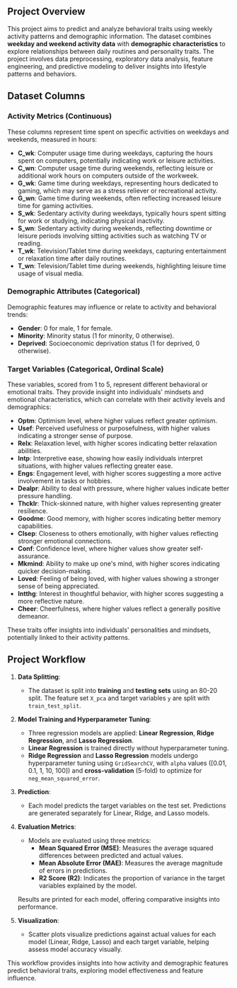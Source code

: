 ## Project Overview

This project aims to predict and analyze behavioral traits using weekly activity patterns and demographic information. The dataset combines **weekday and weekend activity data** with **demographic characteristics** to explore relationships between daily routines and personality traits. The project involves data preprocessing, exploratory data analysis, feature engineering, and predictive modeling to deliver insights into lifestyle patterns and behaviors.

## Dataset Columns

### Activity Metrics (Continuous)

These columns represent time spent on specific activities on weekdays and weekends, measured in hours:

- **C_wk**: Computer usage time during weekdays, capturing the hours spent on computers, potentially indicating work or leisure activities.
- **C_wn**: Computer usage time during weekends, reflecting leisure or additional work hours on computers outside of the workweek.
- **G_wk**: Game time during weekdays, representing hours dedicated to gaming, which may serve as a stress reliever or recreational activity.
- **G_wn**: Game time during weekends, often reflecting increased leisure time for gaming activities.
- **S_wk**: Sedentary activity during weekdays, typically hours spent sitting for work or studying, indicating physical inactivity.
- **S_wn**: Sedentary activity during weekends, reflecting downtime or leisure periods involving sitting activities such as watching TV or reading.
- **T_wk**: Television/Tablet time during weekdays, capturing entertainment or relaxation time after daily routines.
- **T_wn**: Television/Tablet time during weekends, highlighting leisure time usage of visual media.


### Demographic Attributes (Categorical)

Demographic features may influence or relate to activity and behavioral trends:

- **Gender**: 0 for male, 1 for female.
- **Minority**: Minority status (1 for minority, 0 otherwise).
- **Deprived**: Socioeconomic deprivation status (1 for deprived, 0 otherwise).

### Target Variables (Categorical, Ordinal Scale)

These variables, scored from 1 to 5, represent different behavioral or emotional traits. They provide insight into individuals' mindsets and emotional characteristics, which can correlate with their activity levels and demographics:

- **Optm**: Optimism level, where higher values reflect greater optimism.
- **Usef**: Perceived usefulness or purposefulness, with higher values indicating a stronger sense of purpose.
- **Relx**: Relaxation level, with higher scores indicating better relaxation abilities.
- **Intp**: Interpretive ease, showing how easily individuals interpret situations, with higher values reflecting greater ease.
- **Engs**: Engagement level, with higher scores suggesting a more active involvement in tasks or hobbies.
- **Dealpr**: Ability to deal with pressure, where higher values indicate better pressure handling.
- **Thcklr**: Thick-skinned nature, with higher values representing greater resilience.
- **Goodme**: Good memory, with higher scores indicating better memory capabilities.
- **Clsep**: Closeness to others emotionally, with higher values reflecting stronger emotional connections.
- **Conf**: Confidence level, where higher values show greater self-assurance.
- **Mkmind**: Ability to make up one's mind, with higher scores indicating quicker decision-making.
- **Loved**: Feeling of being loved, with higher values showing a stronger sense of being appreciated.
- **Intthg**: Interest in thoughtful behavior, with higher scores suggesting a more reflective nature.
- **Cheer**: Cheerfulness, where higher values reflect a generally positive demeanor.

These traits offer insights into individuals' personalities and mindsets, potentially linked to their activity patterns.

## Project Workflow

1. **Data Splitting**:
   - The dataset is split into **training** and **testing sets** using an 80-20 split. The feature set `X_pca` and target variables `y` are split with `train_test_split`.

2. **Model Training and Hyperparameter Tuning**:
   - Three regression models are applied: **Linear Regression**, **Ridge Regression**, and **Lasso Regression**.
   - **Linear Regression** is trained directly without hyperparameter tuning.
   - **Ridge Regression** and **Lasso Regression** models undergo hyperparameter tuning using `GridSearchCV`, with `alpha` values ([0.01, 0.1, 1, 10, 100]) and **cross-validation** (5-fold) to optimize for `neg_mean_squared_error`.

3. **Prediction**:
   - Each model predicts the target variables on the test set. Predictions are generated separately for Linear, Ridge, and Lasso models.

4. **Evaluation Metrics**:
   - Models are evaluated using three metrics:
     - **Mean Squared Error (MSE)**: Measures the average squared differences between predicted and actual values.
     - **Mean Absolute Error (MAE)**: Measures the average magnitude of errors in predictions.
     - **R2 Score (R2)**: Indicates the proportion of variance in the target variables explained by the model.

   Results are printed for each model, offering comparative insights into performance.

5. **Visualization**:
   - Scatter plots visualize predictions against actual values for each model (Linear, Ridge, Lasso) and each target variable, helping assess model accuracy visually.

This workflow provides insights into how activity and demographic features predict behavioral traits, exploring model effectiveness and feature influence.
